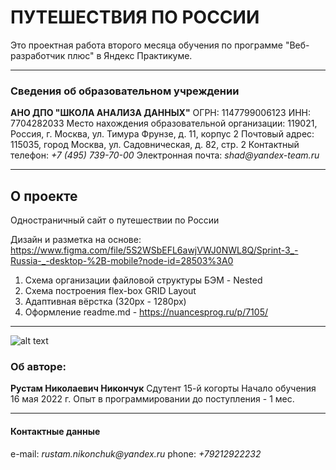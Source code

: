 # ПУТЕШЕСТВИЯ ПО РОССИИ
Это проектная работа второго месяца обучения по программе "Веб-разработчик плюс" в Яндекс Практикуме.

---
### Сведения об образовательном учреждении

**АНО ДПО "ШКОЛА АНАЛИЗА ДАННЫХ"** 
ОГРН: 1147799006123 ИНН: 7704282033
Место нахождения образовательной организации: 119021, Россия, г. Москва, ул. Тимура Фрунзе, д. 11, корпус 2
Почтовый адрес: 115035, город Москва, ул. Садовническая, д. 82, стр. 2
Контактный телефон: _+7 (495) 739-70-00_
Электронная почта: _shad@yandex-team.ru_

---

## О проекте

Одностраничный сайт о путешествии по России

Дизайн и разметка на основе:
https://www.figma.com/file/5S2WSbEFL6awjVWJ0NWL8Q/Sprint-3_-Russia-_-desktop-%2B-mobile?node-id=28503%3A0

1. Схема организации файловой структуры БЭМ - Nested
2. Схема построения flex-box GRID Layout 
3. Адаптивная вёрстка (320px - 1280px)
4. Оформление readme.md - https://nuancesprog.ru/p/7105/ 

---
![alt text](https://yastatic.net/q/logoaas/v2/Яндекс.svg?circle=black&color=000&first=white "Logo")
### Об авторе:

**Рустам Николаевич Никончук** 
Сдутент 15-й когорты
Начало обучения 16 мая 2022 г. 
Опыт в  программировании до поступления - 1 мес.


---
#### Контактные данные 

e-mail: _rustam.nikonchuk@yandex.ru_
phone: _+79212922232_

